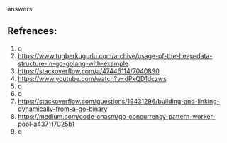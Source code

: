 answers:



## Refrences:

1. q
2. https://www.tugberkugurlu.com/archive/usage-of-the-heap-data-structure-in-go-golang-with-example
3. https://stackoverflow.com/a/47446114/7040890
4. https://www.youtube.com/watch?v=dPkQD1dczws
5. q
6. q
7. https://stackoverflow.com/questions/19431296/building-and-linking-dynamically-from-a-go-binary
8. https://medium.com/code-chasm/go-concurrency-pattern-worker-pool-a437117025b1
9. q